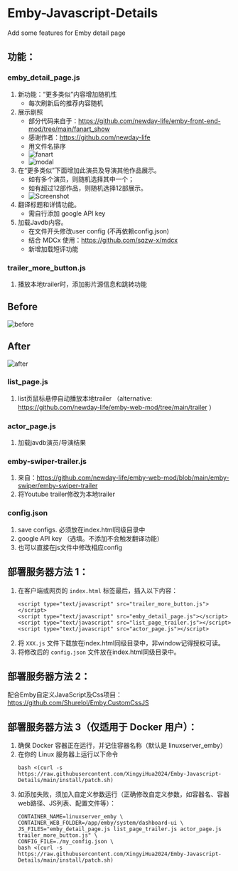# Emby-Javascript-Details
Add some features for Emby detail page

## 功能：
### emby_detail_page.js
   1. 新功能：“更多类似”内容增加随机性
      - 每次刷新后的推荐内容随机
   2. 展示剧照
      - 部分代码来自于：https://github.com/newday-life/emby-front-end-mod/tree/main/fanart_show
      - 感谢作者：https://github.com/newday-life
      - 用文件名排序
      - ![fanart](images/fanart_new.png)
      - ![modal](images/modal.png)
   3. 在“更多类似”下面增加此演员及导演其他作品展示。
      - 如有多个演员，则随机选择其中一个；
      - 如有超过12部作品，则随机选择12部展示。
      - ![Screenshot](images/actorMore_new.png)
   4. 翻译标题和详情功能。
      - 需自行添加 google API key
   5. 加载Javdb内容。
      - 在文件开头修改user config (不再依赖config.json)
      - 结合 MDCx 使用：https://github.com/sqzw-x/mdcx
      - 新增加载短评功能
      
### trailer_more_button.js

1. 播放本地trailer时，添加影片源信息和跳转功能

## Before

![before](images/trailer_before.png)

## After

![after](images/trailer_after.png)
      
### list_page.js
   1. list页鼠标悬停自动播放本地trailer （alternative: https://github.com/newday-life/emby-web-mod/tree/main/trailer ）

### actor_page.js
   1. 加载javdb演员/导演结果

### emby-swiper-trailer.js
   1. 来自：https://github.com/newday-life/emby-web-mod/blob/main/emby-swiper/emby-swiper-trailer
   2. 将Youtube trailer修改为本地trailer

### config.json
   1. save configs. 必须放在index.html同级目录中
   2. google API key （选填。不添加不会触发翻译功能）
   3. 也可以直接在js文件中修改相应config


## 部署服务器方法 1：
1. 在客户端或网页的 `index.html` <body></body> 标签最后，插入以下内容：
   ```
   <script type="text/javascript" src="trailer_more_button.js"></script>
   <script type="text/javascript" src="emby_detail_page.js"></script>
   <script type="text/javascript" src="list_page_trailer.js"></script>
   <script type="text/javascript" src="actor_page.js"></script>
   ```
2. 将 `XXX.js` 文件下载放在index.html同级目录中，非window记得授权可读。
3. 将修改后的 `config.json` 文件放在index.html同级目录中。

## 部署服务器方法 2：
配合Emby自定义JavaScript及Css项目：https://github.com/Shurelol/Emby.CustomCssJS 

## 部署服务器方法 3（仅适用于 Docker 用户）：
1. 确保 Docker 容器正在运行，并记住容器名称（默认是 linuxserver_emby）
2. 在你的 Linux 服务器上运行以下命令
   ```
   bash <(curl -s https://raw.githubusercontent.com/XingyiHua2024/Emby-Javascript-Details/main/install/patch.sh)
   ```
3. 如添加失败，须加入自定义参数运行（正确修改自定义参数，如容器名、容器web路径、JS列表、配置文件等）：
   ```
   CONTAINER_NAME=linuxserver_emby \
   CONTAINER_WEB_FOLDER=/app/emby/system/dashboard-ui \
   JS_FILES="emby_detail_page.js list_page_trailer.js actor_page.js trailer_more_button.js" \
   CONFIG_FILE=./my_config.json \
   bash <(curl -s https://raw.githubusercontent.com/XingyiHua2024/Emby-Javascript-Details/main/install/patch.sh)
   ```
   


